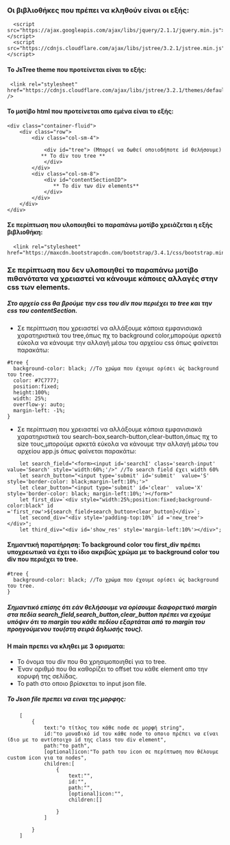 ### Οι βιβλιοθήκες που πρέπει να κληθούν είναι οι εξής:
```
  <script src="https://ajax.googleapis.com/ajax/libs/jquery/2.1.1/jquery.min.js"></script>
  <script src="https://cdnjs.cloudflare.com/ajax/libs/jstree/3.2.1/jstree.min.js"></script>

```

#### Το JsTree theme που προτείνεται είναι το εξής: 
```
 <link rel="stylesheet" href="https://cdnjs.cloudflare.com/ajax/libs/jstree/3.2.1/themes/default/style.min.css" />
```
#### Το μοτίβο html που προτείνεται απο εμένα είναι το εξής:
```
<div class="container-fluid">
    <div class="row">
        <div class="col-sm-4">

            <div id="tree"> (Μπορεί να δωθεί οποιοδήποτε id θελήσουμε)
           ** Το div του tree **
            </div>
        </div>
        <div class="col-sm-8">
            <div id="contentSectionID">
               ** Το div των div elements**
            </div>
        </div>
    </div>
</div>
```
#### Σε περίπτωση που υλοποιηθεί το παραπάνω μοτίβο χρειάζεται η εξής βιβλιοθήκη:
```
  <link rel="stylesheet" href="https://maxcdn.bootstrapcdn.com/bootstrap/3.4.1/css/bootstrap.min.css">

```
### Σε περίπτωση που δεν υλοποιηθεί το παραπάνω μοτίβο πιθανότατα να χρειαστεί να κάνουμε κάποιες αλλαγές στην css των elements.
##### Στο αρχείο css θα βρούμε την css του div που περιέχει το tree και την css του contentSection.
- Σε περίπτωση που χρειαστεί να αλλάξουμε κάποια εμφανισιακά χαρατηριστικά του tree,όπως πχ το background color,μπορούμε αρκετά εύκολα να κάνουμε την αλλαγή μέσω του αρχείου css όπως φαίνεται παρακάτω:
```
#tree {
  background-color: black; //Το χρώμα που έχουμε ορίσει ώς background του tree.
  color: #7C7777;
  position:fixed;
  height:100%;
  width: 25%;
  overflow-y: auto;
  margin-left: -1%;
}
```
- Σε περίπτωση που χρειαστεί να αλλάξουμε κάποια εμφανισιακά χαρατηριστικά του search-box,search-button,clear-button,όπως πχ το size τους,μπορούμε αρκετά εύκολα να κάνουμε την αλλαγή μέσω του αρχείου app.js όπως φαίνεται παρακάτω:

```
    let search_field="<form><input id='searchI' class='search-input' value='Search' style='width:60%;'/>" //Το search field έχει width 60%
    let search_button="<input type='submit' id='submit'  value='S' style='border-color: black;margin-left:10%;'>"
    let clear_button="<input type='submit' id='clear'  value='X' style='border-color: black; margin-left:10%;'></form>"
    let first_div=`<div style="width:25%;position:fixed;background-color:black" id ='first_row'>${search_field+search_button+clear_button}</div>`;
    let second_div="<div style='padding-top:10%' id ='new_tree'></div>";
    let third_div="<div id='show_res' style='margin-left:10%'></div>";
```
#### Σημαντική παρατήρηση: Το background color του first_div πρέπει υποχρεωτικά να έχει το ίδιο ακριβώς χρώμα με το background color του div που περιέχει το tree.
```
#tree {
  background-color: black; //Το χρώμα που έχουμε ορίσει ώς background του tree.
}
```
##### Σημαντικό επίσης ότι εάν θελήσουμε να ορίσουμε διαφορετικό margin στα πεδία search_field,search_button,clear_button πρέπει να εχούμε υπόψιν ότι το margin του κάθε πεδίου εξαρτάται από το margin του προηγούμενου του(στη σειρά δηλωσής τους).
#### Η main πρεπει να κληθει με 3 ορισματα:
- Το όνομα του div που θα χρησιμοποιηθεί για το tree.
- Έναν αριθμό που θα καθορίζει το offset του κάθε element απο την κορυφή της σελίδας.
- Το path στο οποιο βρίσκεται το input json file.
##### Το Json file πρεπει να ειναι της μορφης:
```
    [
        {
            text:"ο τίτλος του κάθε node σε μορφή string",
            id:"το μοναδικό id του κάθε node το οποιο πρέπει να είναι ίδιο με το αντίστοιχο id της class του div element",
            path:"το path",
            [optional]icon:"Tο path του icon σε περίπτωση που θέλουμε custom icon για τα nodes",
            children:[
                {
                    text:"",
                    id:"",
                    path:"",
                    [optional]icon:"",
                    children:[]

                }
            ]

        }
    ]
```

